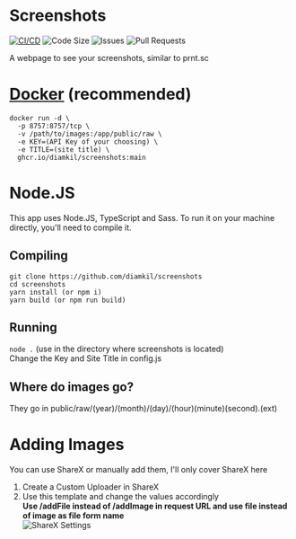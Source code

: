 # Screenshots

[![CI/CD](https://github.com/diamkil/screenshots/actions/workflows/main.yml/badge.svg)](https://github.com/diamkil/screenshots/actions/workflows/main.yml)
![Code Size](https://img.shields.io/github/languages/code-size/diamkil/screenshots?label=Code%20Size)
![Issues](https://img.shields.io/github/issues/diamkil/screenshots)
![Pull Requests](https://img.shields.io/github/issues-pr/diamkil/screenshots)

A webpage to see your screenshots, similar to prnt.sc

# [Docker](https://github.com/diamkil/Screenshots/pkgs/container/screenshots) (recommended)

```
docker run -d \
  -p 8757:8757/tcp \
  -v /path/to/images:/app/public/raw \
  -e KEY=(API Key of your choosing) \
  -e TITLE=(site title) \
  ghcr.io/diamkil/screenshots:main
```

# Node.JS

This app uses Node.JS, TypeScript and Sass. To run it on your machine directly, you'll need to compile it.

## Compiling

```
git clone https://github.com/diamkil/screenshots
cd screenshots
yarn install (or npm i)
yarn build (or npm run build)
```

## Running

`node .` (use in the directory where screenshots is located)  
Change the Key and Site Title in config.js

## Where do images go?

They go in public/raw/(year)/(month)/(day)/(hour)(minute)(second).(ext)

# Adding Images

You can use ShareX or manually add them, I'll only cover ShareX here

1. Create a Custom Uploader in ShareX
2. Use this template and change the values accordingly  
   **Use /addFile instead of /addImage in request URL and use file instead of image as file form name**  
   ![ShareX Settings](https://i.dkil.ca/raw/2021/08/03/225533.png)
